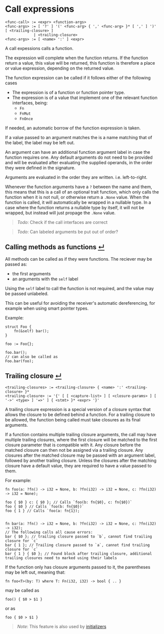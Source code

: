 # Call expressions
```
<func-call> := <expr> <function-args>
<func-args> := [ '?' ] '(' <func-arg> { ',' <func-arg> }* [ ',' ] ')' [ <trailing-closure> ]
             | <trailing-closure>
<func-args> := [ <name> ':' ] <expr>
```

A call expessions calls a function.

The expression will complete when the function returns.
If the function return a value, this value will be returned, this function is therefore a place or value expression, depending on the returned value.

The function expression can be called if it follows either of the following cases
- The expression is of a function or function pointer type.
- The expression is of a value that implement one of the relevant function interfaces, being:
    - `Fn`
    - `FnMut`
    - `FnOnce`

If needed, an automatic borrow of the function expression is taken.

If a value passed to an argument matches the is a name matching that of the label, the label may be left out.

An argument can have an additional function argument label in case the function requires one.
Any default arguments do not need to be provided and will be evaluated after evaluating the supplied operands, in the order they were defined in the signature.

Arguments are evaluated in the order they are written. i.e. left-to-right.

Whenever the function arguments have a `?` between the name and them, this means that this is a call of an optional trait function, which only calls the function when it is not null, or otherwise return a `.None` value.
When the function is called, it will automatically be wrapped in a nullable type.
In a case where the function returns a nullable type by itself, it will not be wrapped, but instead will just propage the `.None` value.

> _Todo_: Check if the call interfaces are correct

> _Todo_: Can labeled arguments be put out of order?

## Calling methods as functions [↵](#call-expressions)

All methods can be called as if they were functions.
The reciever may be passed as:
- the first arguments
- an arguments with the `self` label

Using the `self` label to call the function is not required, and the value may be passed unlabeled.

This can be useful for avoiding the receiver's automatic dereferencing, for example when using smart pointer types.

Example:
```
struct Foo {
    fn(&self) bar();
}

foo := Foo{};

foo.bar();
// can also be called as
Foo.bar(foo);
```

## Trailing closure [↵](#call-expressions)
```
<trailing-closures> := <trailing-closure> { <name> ':' <trailing-closure> }*
<trailing-closure> := '{' [ [ <capture-list> ] [ <closure-params> ] [ '->' <type> ] '=>' ] { <stmt> }* <expr> '}'
```

A trailing closure expression is a special version of a closure syntax that allows the closure to be defined behind a function.
For a trailing closure to be allowed, the function being called must take closures as its final arguments.

If a function contains multiple trailing closure arguments, the call may have multiple trailing closures, where the first closure will be matched to the first closure parameter that is compatible with it.
Any closure before the matched closure can then not be assigned via a trailing closure.
Any closures after the matched closure may be passed with an argument label, followed by another trailing closure.
Unless the closures after the matching closure have a default value, they are required to have a value passed to them.

For example:
```
fn foo(a: ?fn() -> i32 = None, b: ?fn(i32) -> i32 = None, c: ?fn(i32) -> i32 = None);

foo { $0 } c: { $0 }; // Calls `foo(b: fn{$0}, c: fn{$0})`
foo { $0 } // Calls `foo(b: fn{$0})`
foo { 1 } // Calls `foo(a: fn{1});


fn bar(a: ?fn() -> i32 = None, b: ?fn(i32) -> i32 = None, c: ?fn(i32) -> i32);
// The following calls all cause errors:
bar { $0 }; // trailing closure passed to `b`, cannot find trailing closure for `c`
bar { 1 }; // Trailing closure passed to `a`, cannot find trailing closure for `c`
bar { 1 } { $0 }; // Found block after trailing closure, additional trailing closures need to marked using their labels
```


If the function only has closure arguments passed to it, the parentheses may be left out, meaning that:
```
fn foo<T>(by: T) where T: Fn(i32, i32) -> bool { .. }
```
may be called as
```
foo() { $0 > $1 }
```
or as
```
foo { $0 > $1 }
```
> _Note_: This feature is also used by [initializers]



[initializers]: ../items/initializers.md